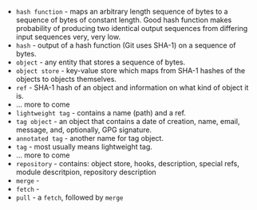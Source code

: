 - `hash function` - maps an arbitrary length sequence of bytes to a sequence of bytes of constant length. Good hash function makes probability of producing two identical output sequences from differing input sequences very, very low.
- `hash` - output of a hash function (Git uses SHA-1) on a sequence of bytes. 
- `object` - any entity that stores a sequence of bytes.
- `object store` - key-value store which maps from SHA-1 hashes of the objects to objects themselves.
- `ref` - SHA-1 hash of an object and information on what kind of object it is.
- ... more to come
- `lightweight tag` - contains a name (path) and a ref.
- `tag object` - an object that contains a date of creation, name, email, message, and, optionally, GPG signature.
- `annotated tag` - another name for tag object.
- `tag` - most usually means lightweight tag.
- ... more to come
- `repository` - contains: object store, hooks, description, special refs, module descritpion, repository description
- `merge` -
- `fetch` - 
- `pull` - a `fetch`, followed by `merge`
